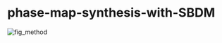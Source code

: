 # phase-map-synthesis-with-SBDM

![fig_method](https://github.com/AnonymousResearcherXX/phase-map-synthesis-with-SBDM/assets/162626323/bae58d97-45d3-4114-b3b5-90a6c9854b4e)
